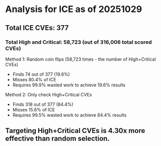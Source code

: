 # Analysis for ICE as of 20251029

## Total ICE CVEs: 377
### Total High and Critical: 58,723 (out of 316,006 total scored CVEs)

Method 1: Random coin flips (58,723 times - the number of High+Critical CVEs)
  - Finds 74 out of 377 (19.6%)
  - Misses 80.4% of ICE
  - Requires 99.9% wasted work to achieve 19.6% results

Method 2: Only check High+Critical CVEs
  - Finds 318 out of 377 (84.4%)
  - Misses 15.6% of ICE
  - Requires 99.5% wasted work to achieve 84.4% results

## Targeting High+Critical CVEs is 4.30x more effective than random selection.
